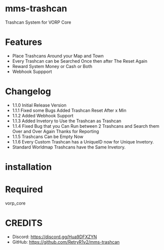 # mms-trashcan

Trashcan System for VORP Core

# Features
 
- Place Trashcans Around your Map and Town
- Every Trashcan can be Searched Once then after The Reset Again
- Reward System Money or Cash or Both
- Webhook Suppport

# Changelog

- 1.1.0 Initial Release Version
- 1.1.1 Fixed some Bugs Added Trashcan Reset After x Min 
- 1.1.2 Added Webhook Support
- 1.1.3 Added Invetory to Use the Trashcan as Trashcan
- 1.1.4 Fixed Bug that you Can Run between 2 Trashcans and Search them Over and Over Again Thanks for Reporting
- 1.1.5 Trashcans Can be Empty Now 
- 1.1.6 Every Custom Trashcan has a UniqueID now for Unique Invetory.
- Standard Worldmap Trashcans have the Same Invetory.

# installation 



# Required

vorp_core


# CREDITS
- Discord: https://discord.gg/Hua9DFXZYN
- GitHub: https://github.com/RetryR1v2/mms-trashcan